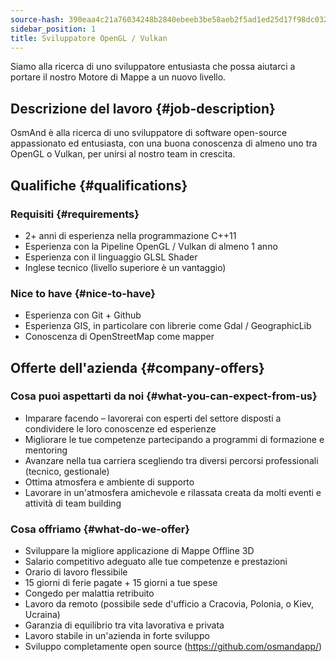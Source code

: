 ```yaml
---
source-hash: 390eaa4c21a76034248b2840ebeeb3be58aeb2f5ad1ed25d17f98dc0327c8ae7
sidebar_position: 1
title: Sviluppatore OpenGL / Vulkan
---
```


Siamo alla ricerca di uno sviluppatore entusiasta che possa aiutarci a portare il nostro Motore di Mappe a un nuovo livello.

## Descrizione del lavoro {#job-description}
OsmAnd è alla ricerca di uno sviluppatore di software open-source appassionato ed entusiasta, con una buona conoscenza di almeno uno tra OpenGL o Vulkan, per unirsi al nostro team in crescita.

## Qualifiche {#qualifications}

### Requisiti {#requirements}
- 2+ anni di esperienza nella programmazione C++11
- Esperienza con la Pipeline OpenGL / Vulkan di almeno 1 anno
- Esperienza con il linguaggio GLSL Shader
- Inglese tecnico (livello superiore è un vantaggio)

### Nice to have {#nice-to-have}
- Esperienza con Git + Github
- Esperienza GIS, in particolare con librerie come Gdal / GeographicLib
- Conoscenza di OpenStreetMap come mapper

## Offerte dell'azienda {#company-offers}

### Cosa puoi aspettarti da noi {#what-you-can-expect-from-us}
- Imparare facendo – lavorerai con esperti del settore disposti a condividere le loro conoscenze ed esperienze
- Migliorare le tue competenze partecipando a programmi di formazione e mentoring
- Avanzare nella tua carriera scegliendo tra diversi percorsi professionali (tecnico, gestionale)
- Ottima atmosfera e ambiente di supporto
- Lavorare in un'atmosfera amichevole e rilassata creata da molti eventi e attività di team building

### Cosa offriamo {#what-do-we-offer}
- Sviluppare la migliore applicazione di Mappe Offline 3D
- Salario competitivo adeguato alle tue competenze e prestazioni
- Orario di lavoro flessibile
- 15 giorni di ferie pagate + 15 giorni a tue spese
- Congedo per malattia retribuito
- Lavoro da remoto (possibile sede d'ufficio a Cracovia, Polonia, o Kiev, Ucraina)
- Garanzia di equilibrio tra vita lavorativa e privata
- Lavoro stabile in un'azienda in forte sviluppo
- Sviluppo completamente open source (https://github.com/osmandapp/)